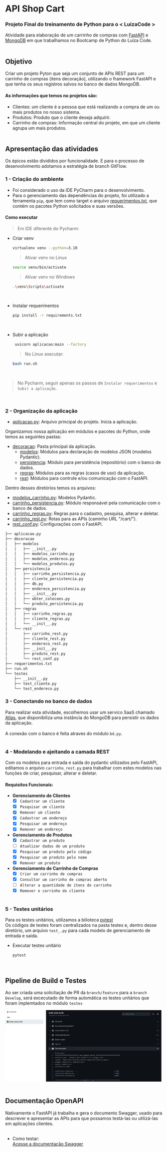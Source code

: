 # API Shop Cart

### Projeto Final do treinamento de Python para o < LuizaCode >
Atividade para elaboração de um carrinho de compras com [FastAPI](https://fastapi.tiangolo.com/) e [MongoDB](https://www.mongodb.com/) em que trabalhamos no Bootcamp de Python do Luiza Code.<br><br>

## Objetivo
Criar um projeto Pyton que seja um conjunto de APIs REST para um carrinho de compras (itens decoração), utilizando o
framework FastAPI e que tenha os seus registros salvos no banco de dados MongoDB.
#### As informações que temos no projetos são:
- Clientes: um cliente é a pessoa que está realizando a compra de um ou mais produtos no
nosso sistema.
- Produtos: Produto que o cliente deseja adquirir.
- Carrinho de compras: Informação central do projeto, em que um cliente agrupa um mais
produtos.<br><br>

## Apresentação das atividades
Os épicos estão divididos por funcionalidade. E para o processo de desenvolvimento adotamos a estratégia de branch GitFlow.
### 1 - Criação do ambiente
- Foi considerado o uso da IDE PyCharm para o desenvolvimento.
- Para o gerenciamento das dependências do projeto, foi utilizado a ferramenta `pip`, que tem como target o arquivo [requerimentos.txt](https://github.com/conceicao-peres/Carrinho-de-compras/blob/main/requerimentos.txt), que contém os pacotes Python solicitados e suas versões.
#### Como executar<br>
 > Em IDE diferente do Pycharm:<br>
* Criar venv
    ```bash
    virtualenv venv --python=3.10
    ```
    
    > Ativar venv no Linux
    ```bash
    source venv/bin/activate
    ```
   > Ativar venv no Windows
    ```bash
    .\venv\Scripts\activate
    ```
  <br>
* Instalar requerimentos
     ```bash
     pip install -r requirements.txt
     ```
   <br>
* Subir a aplicação
   ```bash
    uvicorn aplicacao:main --factory
    ```
  > No Linux executar:
    ```bash
    bash run.sh
    ```
    <br>
> No Pycharm, seguir apenas os passos de `Instalar requerimentos` e `Subir a aplicação`.

<br>
  
### 2 - Organização da aplicação
- [aplicacao.py](https://github.com/conceicao-peres/Carrinho-de-compras/blob/main/aplicacao.py): Arquivo principal do projeto. Inicia a aplicação.

Organizamos nossa aplicação em módulos e pacotes do Python, onde temos as seguintes pastas:
- [decoracao](https://github.com/conceicao-peres/Carrinho-de-compras/tree/main/decoracao): Pasta principal da aplicação.
  - [modelos](https://github.com/conceicao-peres/Carrinho-de-compras/tree/main/decoracao/modelos): Módulos para declaração de modelos JSON (modelos Pydantic).
  - [persistencia](https://github.com/conceicao-peres/Carrinho-de-compras/tree/main/decoracao/persistencia): Módulo para persistência (repositório) com o banco de dados.
  - [regras](https://github.com/conceicao-peres/Carrinho-de-compras/tree/main/decoracao/regras): Módulos para as regras (casos de uso) da aplicação.
  - [rest](https://github.com/conceicao-peres/Carrinho-de-compras/tree/main/decoracao/rest): Módulos para controle e/ou comunicação com o FastAPI.

Dentro desses diretórios temos os arquivos:
- [modelos_carrinho.py](https://github.com/conceicao-peres/Carrinho-de-compras/blob/main/decoracao/modelos/modelos_carrinho.py): Modelos Pydantic.
- [carrinho_persistencia.py](https://github.com/conceicao-peres/Carrinho-de-compras/blob/main/decoracao/persistencia/carrinho_persistencia.py): Módulo responsável pela comunicação com o banco de dados.
- [carrinho_regras.py](https://github.com/conceicao-peres/Carrinho-de-compras/blob/main/decoracao/regras/carrinho_regras.py): Regras para o cadastro, pesquisa, alterar e deletar.
- [carrinho_rest.py](https://github.com/conceicao-peres/Carrinho-de-compras/blob/main/decoracao/rest/carrinho_rest.py): Rotas para as APIs  (caminho URL "/cart/").
- [rest_conf.py](https://github.com/conceicao-peres/Carrinho-de-compras/blob/main/decoracao/rest/rest_conf.py): Configurações com o FastAPI.
```
├── aplicacao.py
├── decoracao
│   ├── modelos
│   │   ├── __init__.py
│   │   ├── modelos_carrinho.py
│   │   ├── modelos_endereco.py
│   │   └── modelos_produtos.py
│   ├── persistencia
│   │   ├── carrinho_persistencia.py
│   │   ├── cliente_persistencia.py
│   │   ├── db.py
│   │   ├── endereco_persistencia.py
│   │   ├── __init__.py
│   │   ├── obter_colecoes.py
│   │   └── produto_persistencia.py
│   ├── regras
│   │   ├── carrinho_regras.py
│   │   ├── cliente_regras.py
│   │   └── __init__.py
│   └── rest
│       ├── carrinho_rest.py
│       ├── cliente_rest.py
│       ├── endereco_rest.py
│       ├── __init__.py
│       ├── produto_rest.py
│       └── rest_conf.py
├── requerimentos.txt
├── run.sh
└── testes
    ├── __init__.py
    ├── test_cliente.py
    └── test_endereco.py

```

### 3 - Conectando no banco de dados
Para realizar esta atividade, escolhemos usar um servico SaaS chamado [Atlas](https://www.mongodb.com/atlas/database), que disponibiliza uma instância do MongoDB para persistir os dados da aplicação.<br><br>
A conexão com o banco é feita atraves do módulo `bd.py`.<br><br>

### 4 - Modelando e ajeitando a camada REST
Com os modelos para entrada e saída do pydantic utilizados pelo FastAPI, editamos o arquivo `carrinho_rest.py` para trabalhar com estes modelos nas funções de criar, pesquisar, alterar e deletar.

#### Requisitos Funcionais:
- **Gerenciamento de Clientes**
    - [x] `Cadastrar um cliente`
    - [x] `Pesquisar um cliente`
    - [x] `Remover um cliente`
    - [x] `Cadastrar um endereço`
    - [x] `Pesquisar um endereço`
    - [x] `Remover um endereço`

 - **Gerenciamento de Produtos**
    - [x] `Cadastrar um produto`
    - [ ] `Atualizar dados de um produto`
    - [x] `Pesquisar um produto pelo código`
    - [x] `Pesquisar um produto pelo nome`
    - [x] `Remover um produto`
   
 - **Gerenciamento de Carrinho de Compras**
    - [x] `Criar um carrinho de compras`
    - [x] `Consultar um carrinho de compras aberto`
    - [ ] `Alterar a quantidade de itens do carrinho`
    - [x] `Remover o carrinho do cliente`
<br><br>
### 5 - Testes unitários

Para os testes unitários, utilizamos a bilioteca [pytest](https://docs.pytest.org/en/7.1.x/)<br>
Os códigos de testes foram centralizados na pasta testes e, dentro desse diretório, um arquivo `test_.py` para cada modelo de gerenciamento de entrada e saida.
* Executar testes unitário
  ```bash
  pytest
  ```
  
  <br>
## Pipeline de Build e Testes
Ao ser criada uma solicitação de PR da `branch/feature` para a `branch Develop`, será excecutado de forma automática os testes unitários que foram implemtados no módulo `testes`

![img.png](assets/img.png)
<br><br>
## Documentação OpenAPI
Nativamente o FastAPI já trabalha e gera o documento Swagger, usado para descrever e apresentar as APIs para que possamos testá-las ou utilizá-las em aplicações clientes.
<br><br>
* Como testar:<br>
[Acesse a documentação Swagger](https://shopcart.herokuapp.com/docs#/)
